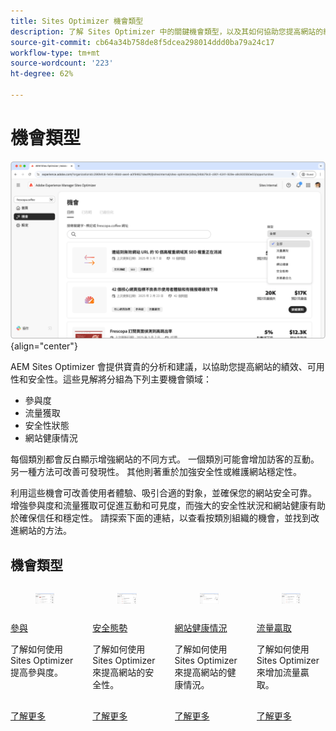 ```yaml
---
title: Sites Optimizer 機會類型
description: 了解 Sites Optimizer 中的關鍵機會類型，以及其如何協助您提高網站的績效。
source-git-commit: cb64a34b758de8f5dcea298014ddd0ba79a24c17
workflow-type: tm+mt
source-wordcount: '223'
ht-degree: 62%

---
```



# 機會類型

![機會類型](./assets/overview/hero.png){align="center"}

AEM Sites Optimizer 會提供寶貴的分析和建議，以協助您提高網站的績效、可用性和安全性。這些見解將分組為下列主要機會領域：

* 參與度
* 流量獲取
* 安全性狀態
* 網站健康情況

每個類別都會反白顯示增強網站的不同方式。 一個類別可能會增加訪客的互動。 另一種方法可改善可發現性。 其他則著重於加強安全性或維護網站穩定性。

利用這些機會可改善使用者體驗、吸引合適的對象，並確保您的網站安全可靠。 增強參與度和流量獲取可促進互動和可見度，而強大的安全性狀況和網站健康有助於確保信任和穩定性。  請探索下面的連結，以查看按類別組織的機會，並找到改進網站的方法。

## 機會類型

<!-- CARDS 

* ./engagement.md
   { title = Engagement }
* ./security-posture.md
   { title = Security posture }
* ./site-health.md
   { title = Site health }
* ./traffic-acquisition.md
   { title = Traffic acquisition }

-->
<!-- START CARDS HTML - DO NOT MODIFY BY HAND -->
<div class="columns">
    <div class="column is-half-tablet is-half-desktop is-one-third-widescreen" aria-label="Engagement">
        <div class="card" style="height: 100%; display: flex; flex-direction: column; height: 100%;">
            <div class="card-image">
                <figure class="image x-is-16by9">
                    <a href="./engagement.md" title="參與度" target="_blank" rel="referrer">
                        <img class="is-bordered-r-small" src="assets/engagement/hero.png" alt="參與度"
                             style="width: 100%; aspect-ratio: 16 / 9; object-fit: cover; overflow: hidden; display: block; margin: auto;">
                    </a>
                </figure>
            </div>
            <div class="card-content is-padded-small" style="display: flex; flex-direction: column; flex-grow: 1; justify-content: space-between;">
                <div class="top-card-content">
                    <p class="headline is-size-6 has-text-weight-bold">
                        <a href="./engagement.md" target="_blank" rel="referrer" title="參與度">參與</a>
                    </p>
                    <p class="is-size-6">了解如何使用 Sites Optimizer 提高參與度。</p>
                </div>
                <a href="./engagement.md" target="_blank" rel="referrer" class="spectrum-Button spectrum-Button--outline spectrum-Button--primary spectrum-Button--sizeM" style="align-self: flex-start; margin-top: 1rem;">
                    <span class="spectrum-Button-label has-no-wrap has-text-weight-bold">了解更多</span>
                </a>
            </div>
        </div>
    </div>
    <div class="column is-half-tablet is-half-desktop is-one-third-widescreen" aria-label="Security posture">
        <div class="card" style="height: 100%; display: flex; flex-direction: column; height: 100%;">
            <div class="card-image">
                <figure class="image x-is-16by9">
                    <a href="./security-posture.md" title="安全態勢" target="_blank" rel="referrer">
                        <img class="is-bordered-r-small" src="assets/security-posture/hero.png" alt="安全態勢"
                             style="width: 100%; aspect-ratio: 16 / 9; object-fit: cover; overflow: hidden; display: block; margin: auto;">
                    </a>
                </figure>
            </div>
            <div class="card-content is-padded-small" style="display: flex; flex-direction: column; flex-grow: 1; justify-content: space-between;">
                <div class="top-card-content">
                    <p class="headline is-size-6 has-text-weight-bold">
                        <a href="./security-posture.md" target="_blank" rel="referrer" title="安全態勢">安全態勢</a>
                    </p>
                    <p class="is-size-6">了解如何使用 Sites Optimizer 來提高網站的安全性。</p>
                </div>
                <a href="./security-posture.md" target="_blank" rel="referrer" class="spectrum-Button spectrum-Button--outline spectrum-Button--primary spectrum-Button--sizeM" style="align-self: flex-start; margin-top: 1rem;">
                    <span class="spectrum-Button-label has-no-wrap has-text-weight-bold">了解更多</span>
                </a>
            </div>
        </div>
    </div>
    <div class="column is-half-tablet is-half-desktop is-one-third-widescreen" aria-label="Site health">
        <div class="card" style="height: 100%; display: flex; flex-direction: column; height: 100%;">
            <div class="card-image">
                <figure class="image x-is-16by9">
                    <a href="./site-health.md" title="網站健康情況" target="_blank" rel="referrer">
                        <img class="is-bordered-r-small" src="assets/site-health/hero.png" alt="網站健康情況"
                             style="width: 100%; aspect-ratio: 16 / 9; object-fit: cover; overflow: hidden; display: block; margin: auto;">
                    </a>
                </figure>
            </div>
            <div class="card-content is-padded-small" style="display: flex; flex-direction: column; flex-grow: 1; justify-content: space-between;">
                <div class="top-card-content">
                    <p class="headline is-size-6 has-text-weight-bold">
                        <a href="./site-health.md" target="_blank" rel="referrer" title="網站健康情況">網站健康情況</a>
                    </p>
                    <p class="is-size-6">了解如何使用 Sites Optimizer 來提高網站的健康情況。</p>
                </div>
                <a href="./site-health.md" target="_blank" rel="referrer" class="spectrum-Button spectrum-Button--outline spectrum-Button--primary spectrum-Button--sizeM" style="align-self: flex-start; margin-top: 1rem;">
                    <span class="spectrum-Button-label has-no-wrap has-text-weight-bold">了解更多</span>
                </a>
            </div>
        </div>
    </div>
    <div class="column is-half-tablet is-half-desktop is-one-third-widescreen" aria-label="Traffic acquisition">
        <div class="card" style="height: 100%; display: flex; flex-direction: column; height: 100%;">
            <div class="card-image">
                <figure class="image x-is-16by9">
                    <a href="./traffic-acquisition.md" title="流量贏取" target="_blank" rel="referrer">
                        <img class="is-bordered-r-small" src="assets/traffic-acquisition/hero.png" alt="流量贏取"
                             style="width: 100%; aspect-ratio: 16 / 9; object-fit: cover; overflow: hidden; display: block; margin: auto;">
                    </a>
                </figure>
            </div>
            <div class="card-content is-padded-small" style="display: flex; flex-direction: column; flex-grow: 1; justify-content: space-between;">
                <div class="top-card-content">
                    <p class="headline is-size-6 has-text-weight-bold">
                        <a href="./traffic-acquisition.md" target="_blank" rel="referrer" title="流量贏取">流量贏取</a>
                    </p>
                    <p class="is-size-6">了解如何使用 Sites Optimizer 來增加流量贏取。</p>
                </div>
                <a href="./traffic-acquisition.md" target="_blank" rel="referrer" class="spectrum-Button spectrum-Button--outline spectrum-Button--primary spectrum-Button--sizeM" style="align-self: flex-start; margin-top: 1rem;">
                    <span class="spectrum-Button-label has-no-wrap has-text-weight-bold">了解更多</span>
                </a>
            </div>
        </div>
    </div>
</div>
<!-- END CARDS HTML - DO NOT MODIFY BY HAND -->
